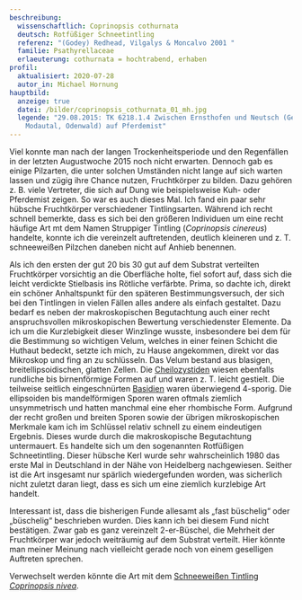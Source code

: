 ```yaml
---
beschreibung:
  wissenschaftlich: Coprinopsis cothurnata
  deutsch: Rotfüßiger Schneetintling
  referenz: "(Godey) Redhead, Vilgalys & Moncalvo 2001 "
  familie: Psathyrellaceae
  erlaeuterung: cothurnata = hochtrabend, erhaben
profil:
  aktualisiert: 2020-07-28
  autor_in: Michael Hornung
hauptbild:
  anzeige: true
  datei: /bilder/coprinopsis_cothurnata_01_mh.jpg
  legende: "29.08.2015: TK 6218.1.4 Zwischen Ernsthofen und Neutsch (Gemeinde
    Modautal, Odenwald) auf Pferdemist"
---
```

Viel konnte man nach der langen Trockenheitsperiode und den Regenfällen in der letzten Augustwoche 2015 noch nicht erwarten. Dennoch gab es einige Pilzarten, die unter solchen Umständen nicht lange auf sich warten lassen und zügig ihre Chance nutzen, Fruchtkörper zu bilden. Dazu gehören z. B. viele Vertreter, die sich auf Dung wie beispielsweise Kuh- oder Pferdemist zeigen. So war es auch dieses Mal. Ich fand ein paar sehr hübsche Fruchtkörper verschiedener Tintlingsarten. Während ich recht schnell bemerkte, dass es sich bei den größeren Individuen um eine recht häufige Art mt dem Namen Struppiger Tintling (*Coprinopsis cinereus*) handelte, konnte ich die vereinzelt auftretenden, deutlich kleineren und z. T. schneeweißen Pilzchen daneben nicht auf Anhieb benennen.

Als ich den ersten der gut 20 bis 30 gut auf dem Substrat verteilten Fruchtkörper vorsichtig an die Oberfläche holte, fiel sofort auf, dass sich die leicht verdickte Stielbasis ins Rötliche verfärbte. Prima, so dachte ich, direkt ein schöner Anhaltspunkt für den späteren Bestimmungsversuch, der sich bei den Tintlingen in vielen Fällen alles andere als einfach gestaltet. Dazu bedarf es neben der makroskopischen Begutachtung auch einer recht anspruchsvollen mikroskopischen Bewertung verschiedenster Elemente. Da ich um die Kurzlebigkeit dieser Winzlinge wusste, insbesondere bei dem für die Bestimmung so wichtigen Velum, welches in einer feinen Schicht die Huthaut bedeckt, setzte ich mich, zu Hause angekommen, direkt vor das Mikroskop und fing an zu schlüsseln. Das Velum bestand aus blasigen, breitellipsoidischen, glatten Zellen. Die [Cheilozystiden](Cheilozystiden "Glossar") wiesen ebenfalls rundliche bis birnenförmige Formen auf und waren z. T. leicht gestielt. Die teilweise seitlich eingeschnürten [Basidien](Basidien "Glossar") waren überwiegend 4-sporig. Die ellipsoiden bis mandelförmigen Sporen waren oftmals ziemlich unsymmetrisch und hatten manchmal eine eher rhombische Form. Aufgrund der recht großen und breiten Sporen sowie der übrigen mikroskopischen Merkmale kam ich im Schlüssel relativ schnell zu einem eindeutigen Ergebnis. Dieses wurde durch die makroskopische Begutachtung untermauert. Es handelte sich um den sogenannten Rotfüßigen Schneetintling. Dieser hübsche Kerl wurde sehr wahrscheinlich 1980 das erste Mal in Deutschland in der Nähe von Heidelberg nachgewiesen. Seither ist die Art insgesamt nur spärlich wiedergefunden worden, was sicherlich nicht zuletzt daran liegt, dass es sich um eine ziemlich kurzlebige Art handelt.

Interessant ist, dass die bisherigen Funde allesamt als „fast büschelig“ oder „büschelig“ beschrieben wurden. Dies kann ich bei diesem Fund nicht bestätigen. Zwar gab es ganz vereinzelt 2-er-Büschel, die Mehrheit der Fruchtkörper war jedoch weiträumig auf dem Substrat verteilt. Hier könnte man meiner Meinung nach vielleicht gerade noch von einem geselligen Auftreten sprechen.

Verwechselt werden könnte die Art mit dem [Schneeweißen Tintling *Coprinopsis nivea*](/pilze/coprinopsis-nivea-schneeweißer-tintling).
